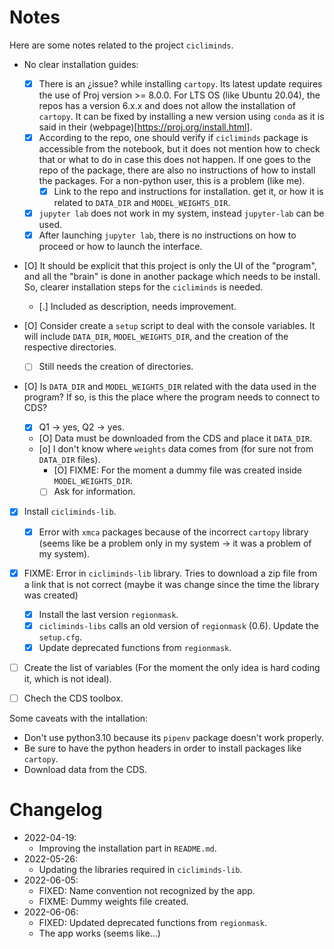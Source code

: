 # Notes

Here are some notes related to the project `cicliminds`.

- No clear installation guides:
    - [X] There is an ¿issue? while installing `cartopy`. Its latest update
      requires the use of Proj version >= 8.0.0. For LTS OS (like Ubuntu 20.04),
      the repos has a version 6.x.x and does not allow the installation of
      `cartopy`. It can be fixed by installing a new version using `conda` as it
      is said in their (webpage)[https://proj.org/install.html].
    - [X] According to the repo, one should verify if `cicliminds` package is
      accessible from the notebook, but it does not mention how to check that or
      what to do in case this does not happen. If one goes to the repo of the
      package, there are also no instructions of how to install the packages. For
      a non-python user, this is a problem (like me).
        - [X] Link to the repo and instructions for installation.
      get it, or how it is related to `DATA_DIR` and `MODEL_WEIGHTS_DIR`.
    - [X] `jupyter lab` does not work in my system, instead `jupyter-lab` can be
      used.
    - [X] After launching `jupyter lab`, there is no instructions on how to
      proceed or how to launch the interface.

- [O] It should be explicit that this project is only the UI of the "program",
  and all the "brain" is done in another package which needs to be install. So,
  clearer installation steps for the `cicliminds` is needed.
    - [.] Included as description, needs improvement.

- [O] Consider create a `setup` script to deal with the console variables. It
  will include `DATA_DIR`, `MODEL_WEIGHTS_DIR`, and the creation of the
  respective directories.
    - [ ] Still needs the creation of directories.

- [O] Is `DATA_DIR` and `MODEL_WEIGHTS_DIR` related with the data used in the
  program? If so, is this the place where the program needs to connect to CDS?
    - [X] Q1 -> yes, Q2 -> yes.
    - [O] Data must be downloaded from the CDS and place it `DATA_DIR`.
    - [o] I don't know where `weights` data comes from (for sure not from
      `DATA_DIR` files).
        - [O] FIXME: For the moment a dummy file was created inside
          `MODEL_WEIGHTS_DIR`.
        - [ ] Ask for information.

- [X] Install `cicliminds-lib`.
    - [X] Error with `xmca` packages because of the incorrect `cartopy` library
      (seems like be a problem only in my system -> it was a problem of my
      system).

- [X] FIXME: Error in `cicliminds-lib` library. Tries to download a zip file from
  a link that is not correct (maybe it was change since the time the library was
  created)
    - [X] Install the last version `regionmask`.
    - [X] `cicliminds-libs` calls an old version of `regionmask` (0.6).
      Update the `setup.cfg`.
    - [X] Update deprecated functions from `regionmask`.

- [ ] Create the list of variables (For the moment the only idea is hard coding
  it, which is not ideal).

- [ ] Chech the CDS toolbox.

Some caveats with the intallation:

- Don't use python3.10 because its `pipenv` package doesn't work properly.
- Be sure to have the python headers in order to install packages like
  `cartopy`.
- Download data from the CDS.

# Changelog

- 2022-04-19:
    - Improving the installation part in `README.md`.
- 2022-05-26:
    - Updating the libraries required in `cicliminds-lib`.
- 2022-06-05:
    - FIXED: Name convention not recognized by the app.
    - FIXME: Dummy weights file created.
- 2022-06-06:
    - FIXED: Updated deprecated functions from `regionmask`.
    - The app works (seems like...)
